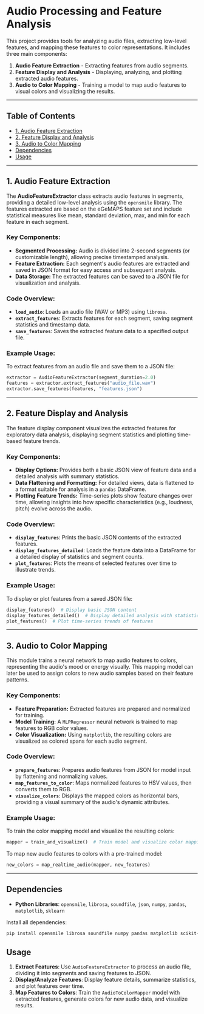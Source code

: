 # Audio Processing and Feature Analysis

This project provides tools for analyzing audio files, extracting low-level features, and mapping these features to color representations. It includes three main components:

1. **Audio Feature Extraction** - Extracting features from audio segments.
2. **Feature Display and Analysis** - Displaying, analyzing, and plotting extracted audio features.
3. **Audio to Color Mapping** - Training a model to map audio features to visual colors and visualizing the results.

---

## Table of Contents

- [1. Audio Feature Extraction](#1-audio-feature-extraction)
- [2. Feature Display and Analysis](#2-feature-display-and-analysis)
- [3. Audio to Color Mapping](#3-audio-to-color-mapping)
- [Dependencies](#dependencies)
- [Usage](#usage)

---

## 1. Audio Feature Extraction

The **AudioFeatureExtractor** class extracts audio features in segments, providing a detailed low-level analysis using the `opensmile` library. The features extracted are based on the eGeMAPS feature set and include statistical measures like mean, standard deviation, max, and min for each feature in each segment.

### Key Components:

- **Segmented Processing:** Audio is divided into 2-second segments (or customizable length), allowing precise timestamped analysis.
- **Feature Extraction:** Each segment's audio features are extracted and saved in JSON format for easy access and subsequent analysis.
- **Data Storage:** The extracted features can be saved to a JSON file for visualization and analysis.

### Code Overview:

- **`load_audio`**: Loads an audio file (WAV or MP3) using `librosa`.
- **`extract_features`**: Extracts features for each segment, saving segment statistics and timestamp data.
- **`save_features`**: Saves the extracted feature data to a specified output file.

### Example Usage:

To extract features from an audio file and save them to a JSON file:

```python
extractor = AudioFeatureExtractor(segment_duration=2.0)
features = extractor.extract_features("audio_file.wav")
extractor.save_features(features, "features.json")
```

---

## 2. Feature Display and Analysis

The feature display component visualizes the extracted features for exploratory data analysis, displaying segment statistics and plotting time-based feature trends.

### Key Components:

- **Display Options:** Provides both a basic JSON view of feature data and a detailed analysis with summary statistics.
- **Data Flattening and Formatting:** For detailed views, data is flattened to a format suitable for analysis in a `pandas` DataFrame.
- **Plotting Feature Trends:** Time-series plots show feature changes over time, allowing insights into how specific characteristics (e.g., loudness, pitch) evolve across the audio.

### Code Overview:

- **`display_features`**: Prints the basic JSON contents of the extracted features.
- **`display_features_detailed`**: Loads the feature data into a DataFrame for a detailed display of statistics and segment counts.
- **`plot_features`**: Plots the means of selected features over time to illustrate trends.

### Example Usage:

To display or plot features from a saved JSON file:

```python
display_features()  # Display basic JSON content
display_features_detailed()  # Display detailed analysis with statistics
plot_features()  # Plot time-series trends of features
```

---

## 3. Audio to Color Mapping

This module trains a neural network to map audio features to colors, representing the audio's mood or energy visually. This mapping model can later be used to assign colors to new audio samples based on their feature patterns.

### Key Components:

- **Feature Preparation:** Extracted features are prepared and normalized for training.
- **Model Training:** A `MLPRegressor` neural network is trained to map features to RGB color values.
- **Color Visualization:** Using `matplotlib`, the resulting colors are visualized as colored spans for each audio segment.

### Code Overview:

- **`prepare_features`**: Prepares audio features from JSON for model input by flattening and normalizing values.
- **`map_features_to_color`**: Maps normalized features to HSV values, then converts them to RGB.
- **`visualize_colors`**: Displays the mapped colors as horizontal bars, providing a visual summary of the audio's dynamic attributes.

### Example Usage:

To train the color mapping model and visualize the resulting colors:

```python
mapper = train_and_visualize()  # Train model and visualize color mapping
```

To map new audio features to colors with a pre-trained model:

```python
new_colors = map_realtime_audio(mapper, new_features)
```

---

## Dependencies

- **Python Libraries**: `opensmile`, `librosa`, `soundfile`, `json`, `numpy`, `pandas`, `matplotlib`, `sklearn`

Install all dependencies:

```bash
pip install opensmile librosa soundfile numpy pandas matplotlib scikit-learn
```

## Usage

1. **Extract Features**: Use `AudioFeatureExtractor` to process an audio file, dividing it into segments and saving features to JSON.
2. **Display/Analyze Features**: Display feature details, summarize statistics, and plot features over time.
3. **Map Features to Colors**: Train the `AudioToColorMapper` model with extracted features, generate colors for new audio data, and visualize results.
